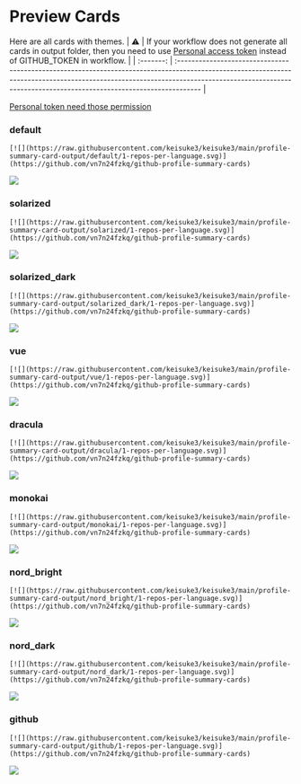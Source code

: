 
# Preview Cards

Here are all cards with themes.
| :warning: | If your workflow does not generate all cards in output folder, then you need to use [Personal access token](https://docs.github.com/en/actions/configuring-and-managing-workflows/creating-and-storing-encrypted-secrets) instead of GITHUB_TOKEN in workflow. |
| :-------: | :------------------------------------------------------------------------------------------------------------------------------------------------------------------------------------------------------------------------------------------------ |

[Personal token need those permission](https://github.com/vn7n24fzkq/github-profile-summary-cards/wiki/Personal-access-token-permissions)


### default


```
[![](https://raw.githubusercontent.com/keisuke3/keisuke3/main/profile-summary-card-output/default/1-repos-per-language.svg)](https://github.com/vn7n24fzkq/github-profile-summary-cards)
```
![](https://raw.githubusercontent.com/keisuke3/keisuke3/main/profile-summary-card-output/default/1-repos-per-language.svg)


### solarized


```
[![](https://raw.githubusercontent.com/keisuke3/keisuke3/main/profile-summary-card-output/solarized/1-repos-per-language.svg)](https://github.com/vn7n24fzkq/github-profile-summary-cards)
```
![](https://raw.githubusercontent.com/keisuke3/keisuke3/main/profile-summary-card-output/solarized/1-repos-per-language.svg)


### solarized_dark


```
[![](https://raw.githubusercontent.com/keisuke3/keisuke3/main/profile-summary-card-output/solarized_dark/1-repos-per-language.svg)](https://github.com/vn7n24fzkq/github-profile-summary-cards)
```
![](https://raw.githubusercontent.com/keisuke3/keisuke3/main/profile-summary-card-output/solarized_dark/1-repos-per-language.svg)


### vue


```
[![](https://raw.githubusercontent.com/keisuke3/keisuke3/main/profile-summary-card-output/vue/1-repos-per-language.svg)](https://github.com/vn7n24fzkq/github-profile-summary-cards)
```
![](https://raw.githubusercontent.com/keisuke3/keisuke3/main/profile-summary-card-output/vue/1-repos-per-language.svg)


### dracula


```
[![](https://raw.githubusercontent.com/keisuke3/keisuke3/main/profile-summary-card-output/dracula/1-repos-per-language.svg)](https://github.com/vn7n24fzkq/github-profile-summary-cards)
```
![](https://raw.githubusercontent.com/keisuke3/keisuke3/main/profile-summary-card-output/dracula/1-repos-per-language.svg)


### monokai


```
[![](https://raw.githubusercontent.com/keisuke3/keisuke3/main/profile-summary-card-output/monokai/1-repos-per-language.svg)](https://github.com/vn7n24fzkq/github-profile-summary-cards)
```
![](https://raw.githubusercontent.com/keisuke3/keisuke3/main/profile-summary-card-output/monokai/1-repos-per-language.svg)


### nord_bright


```
[![](https://raw.githubusercontent.com/keisuke3/keisuke3/main/profile-summary-card-output/nord_bright/1-repos-per-language.svg)](https://github.com/vn7n24fzkq/github-profile-summary-cards)
```
![](https://raw.githubusercontent.com/keisuke3/keisuke3/main/profile-summary-card-output/nord_bright/1-repos-per-language.svg)


### nord_dark


```
[![](https://raw.githubusercontent.com/keisuke3/keisuke3/main/profile-summary-card-output/nord_dark/1-repos-per-language.svg)](https://github.com/vn7n24fzkq/github-profile-summary-cards)
```
![](https://raw.githubusercontent.com/keisuke3/keisuke3/main/profile-summary-card-output/nord_dark/1-repos-per-language.svg)


### github


```
[![](https://raw.githubusercontent.com/keisuke3/keisuke3/main/profile-summary-card-output/github/1-repos-per-language.svg)](https://github.com/vn7n24fzkq/github-profile-summary-cards)
```
![](https://raw.githubusercontent.com/keisuke3/keisuke3/main/profile-summary-card-output/github/1-repos-per-language.svg)

